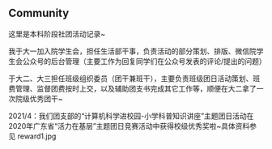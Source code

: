 ## Community

这里是本科阶段社团活动记录~

我于大一加入院学生会，担任生活部干事，负责活动的部分策划、排版、微信院学生会公众号的后台管理（主要工作为回复同学们在公众号发表的评论/提出的问题）

于大二、大三担任班级组织委员（团干兼班干），主要负责班级团日活动策划、班费管理、监督团费按时上交，以及辅助团支书完成其它工作等，顺便在大二拿了一次院级优秀团干~

2021/4：我们团支部的“计算机科学进校园-小学科普知识讲座”主题团日活动在2020年广东省“活力在基层”主题团日竞赛活动中获得校级优秀奖啦~具体资料参见 reward1.jpg